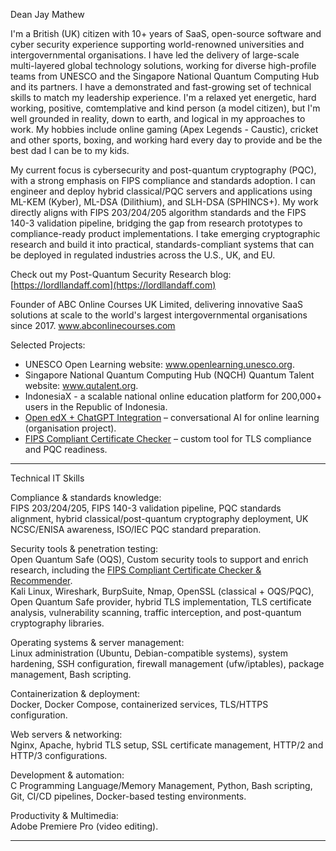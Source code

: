 Dean Jay Mathew

I'm a British (UK) citizen with 10+ years of SaaS, open-source software and cyber security experience supporting world-renowned universities and intergovernmental organisations. I have led the delivery of large-scale multi-layered global technology solutions, working for diverse high-profile teams from UNESCO and the Singapore National Quantum Computing Hub and its partners. I have a demonstrated and fast-growing set of technical skills to match my leadership experience. I'm a relaxed yet energetic, hard working, positive, comtemplative and kind person (a model citizen), but I'm well grounded in reality, down to earth, and logical in my approaches to work. My hobbies include online gaming (Apex Legends - Caustic), cricket and other sports, boxing, and working hard every day to provide and be the best dad I can be to my kids.

My current focus is cybersecurity and post-quantum cryptography (PQC), with a strong emphasis on FIPS compliance and standards adoption. I can engineer and deploy hybrid classical/PQC servers and applications using ML-KEM (Kyber), ML-DSA (Dilithium), and SLH-DSA (SPHINCS+). My work directly aligns with FIPS 203/204/205 algorithm standards and the FIPS 140-3 validation pipeline, bridging the gap from research prototypes to compliance-ready product implementations. I take emerging cryptographic research and build it into practical, standards-compliant systems that can be deployed in regulated industries across the U.S., UK, and EU. 

Check out my Post-Quantum Security Research blog: [https://lordllandaff.com](https://lordllandaff.com)

Founder of ABC Online Courses UK Limited, delivering innovative SaaS solutions at scale to the world's largest intergovernmental organisations since 2017.
www.abconlinecourses.com

Selected Projects:

- UNESCO Open Learning website: www.openlearning.unesco.org.
- Singapore National Quantum Computing Hub (NQCH) Quantum Talent website: www.qutalent.org.
- IndonesiaX - a scalable national online education platform for 200,000+ users in the Republic of Indonesia.
- [Open edX + ChatGPT Integration](https://github.com/YourOrg/OpenEdX-ChatGPT) – conversational AI for online learning (organisation project).  
- [FIPS Compliant Certificate Checker](https://github.com/DeanJayMathew/fips_compliant_cert_checker_app) – custom tool for TLS compliance and PQC readiness.  

---

Technical IT Skills

Compliance & standards knowledge:  
FIPS 203/204/205, FIPS 140-3 validation pipeline, PQC standards alignment, hybrid classical/post-quantum cryptography deployment, UK NCSC/ENISA awareness, ISO/IEC PQC standard preparation.  

Security tools & penetration testing:  
Open Quantum Safe (OQS), Custom security tools to support and enrich research, including the [FIPS Compliant Certificate Checker & Recommender](https://hub.docker.com/r/deansmachines/fips_cert_checker_app).  
Kali Linux, Wireshark, BurpSuite, Nmap, OpenSSL (classical + OQS/PQC), Open Quantum Safe provider, hybrid TLS implementation, TLS certificate analysis, vulnerability scanning, traffic interception, and post-quantum cryptography libraries.  

Operating systems & server management:  
Linux administration (Ubuntu, Debian-compatible systems), system hardening, SSH configuration, firewall management (ufw/iptables), package management, Bash scripting.  

Containerization & deployment:  
Docker, Docker Compose, containerized services, TLS/HTTPS configuration.  

Web servers & networking:  
Nginx, Apache, hybrid TLS setup, SSL certificate management, HTTP/2 and HTTP/3 configurations.  

Development & automation:  
C Programming Language/Memory Management, Python, Bash scripting, Git, CI/CD pipelines, Docker-based testing environments.  

Productivity & Multimedia:  
Adobe Premiere Pro (video editing).  

---  
